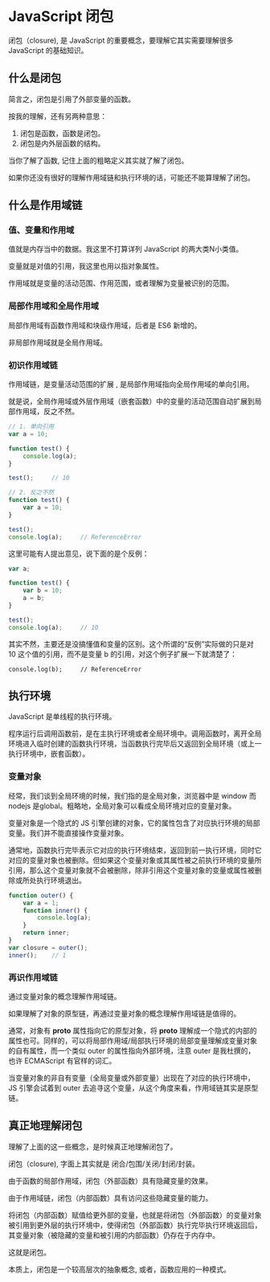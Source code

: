 # JavaScript 闭包

闭包（closure), 是 JavaScript 的重要概念，要理解它其实需要理解很多 JavaScript 的基础知识。

## 什么是闭包

简言之，闭包是引用了外部变量的函数。

按我的理解，还有另两种意思：

1. 闭包是函数，函数是闭包。
2. 闭包是内外层函数的结构。

当你了解了函数, 记住上面的粗略定义其实就了解了闭包。

如果你还没有很好的理解作用域链和执行环境的话，可能还不能算理解了闭包。

## 什么是作用域链

### 值、变量和作用域

值就是内存当中的数据。我这里不打算详列 JavaScript 的两大类N小类值。

变量就是对值的引用，我这里也用以指对象属性。

作用域就是变量的活动范围、作用范围，或者理解为变量被识别的范围。

### 局部作用域和全局作用域

局部作用域有函数作用域和块级作用域，后者是 ES6 新增的。

非局部作用域就是全局作用域。

### 初识作用域链

作用域链，是变量活动范围的扩展 , 是局部作用域指向全局作用域的单向引用。

就是说，全局作用域或外层作用域（嵌套函数）中的变量的活动范围自动扩展到局部作用域，反之不然。

```js
// 1. 单向引用
var a = 10;

function test() {
    console.log(a);
}

test();     // 10

// 2. 反之不然
function test() {
    var a = 10;
}

test();
console.log(a);     // ReferenceError
```

这里可能有人提出意见，说下面的是个反例：

```js
var a;

function test() {
    var b = 10;
    a = b;
}

test();
console.log(a);     // 10
```

其实不然，主要还是没搞懂值和变量的区别。这个所谓的“反例”实际做的只是对 10 这个值的引用，而不是变量 b 的引用，对这个例子扩展一下就清楚了：
```
console.log(b);     // ReferenceError
```

## 执行环境

JavaScript 是单线程的执行环境。

程序运行后调用函数前，是在主执行环境或者全局环境中。调用函数时，离开全局环境进入临时创建的函数执行环境，当函数执行完毕后又返回到全局环境（或上一执行环境中，嵌套函数）。

### 变量对象

经常，我们谈到全局环境的时候，我们指的是全局对象，浏览器中是 window 而 nodejs 是global。粗略地，全局对象可以看成全局环境对应的变量对象。

变量对象是一个隐式的 JS 引擎创建的对象，它的属性包含了对应执行环境的局部变量。我们并不能直接操作变量对象。

通常地，函数执行完毕表示它对应的执行环境结束，返回到前一执行环境，同时它对应的变量对象也被删除。但如果这个变量对象或其属性被之前执行环境的变量所引用，那么这个变量对象就不会被删除，除非引用这个变量对象的变量或属性被删除或所处执行环境退出。

```js
function outer() {
    var a = 1;
    function inner() {
        console.log(a);
    }
    return inner;
}
var closure = outer();
inner();    // 1
```

### 再识作用域链

通过变量对象的概念理解作用域链。

如果理解了对象的原型链，再通过变量对象的概念理解作用域链是值得的。

通常，对象有 __proto__ 属性指向它的原型对象，将 __proto__ 理解成一个隐式的内部的属性也可。同样的，可以将局部作用域/局部执行环境的局部变量理解成变量对象的自有属性，而一个类似 outer 的属性指向外部环境，注意 outer 是我杜撰的，也许 ECMAScript 有官样的词汇。

当变量对象的非自有变量（全局变量或外部变量）出现在了对应的执行环境中，JS 引擎会试着到 outer 去追寻这个变量，从这个角度来看，作用域链其实是原型链。

## 真正地理解闭包

理解了上面的这一些概念，是时候真正地理解闭包了。

闭包（closure), 字面上其实就是 闭合/包围/关闭/封闭/封装。

由于函数的局部作用域，闭包（外部函数）具有隐藏变量的效果。

由于作用域链，闭包（内部函数）具有访问这些隐藏变量的能力。

将闭包（内部函数）赋值给更外部的变量，也就是将闭包（外部函数）的变量对象被引用到更外层的执行环境中，使得闭包（外部函数）执行完毕执行环境返回后，其变量对象（被隐藏的变量和被引用的内部函数）仍存在于内存中。

这就是闭包。

本质上，闭包是一个较高层次的抽象概念, 或者，函数应用的一种模式。
